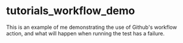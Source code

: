 # tutorials_workflow_demo

This is an example of me demonstrating the use of Github's workflow action, and what will happen when running the test has a failure. 
